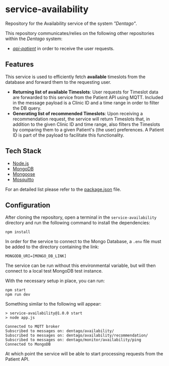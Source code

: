 # service-availability

Repository for the Availability service of the system *"Dentago"*. 

This repository communicates/relies on the following other repositories within the *Dentago* system:
- [*api-patient*](https://git.chalmers.se/courses/dit355/2023/student-teams/dit356-2023-13/api-patient) in order to receive the user requests.

## Features
This service is used to efficiently fetch **available** timeslots from the database and forward them to the requesting user.

- **Returning list of available Timeslots**: User requests for Timeslot data are forwarded to this service from the Patient API using MQTT. Included in the message payload is a Clinic ID and a time range in order to filter the DB query.
- **Generating list of recommended Timeslots**: Upon receiving a recommendation request, the service will return Timeslots that, in addition to the given Clinic ID and time range, also filters the Timeslots by comparing them to a given Patient's (the user) preferences. A Patient ID is part of the payload to facilitate this functionality.


## Tech Stack
- [Node.js](https://nodejs.org/en)
- [MongoDB](https://www.npmjs.com/package/mongodb)
- [Mongoose](https://www.npmjs.com/package/mongoose)
- [Mosquitto](https://www.npmjs.com/package/mqtt)

For an detailed list please refer to the [package.json](https://git.chalmers.se/courses/dit355/2023/student-teams/dit356-2023-13/service-availability/-/blob/main/package.json?ref_type=heads) file.

## Configuration

After cloning the repository, open a terminal in the `service-availability` directory and run the following command to install the dependencies:
```
npm install
```
In order for the service to connect to the Mongo Database, a `.env` file must be added to the directory containing the link:
```
MONGODB_URI=[MONGO_DB_LINK]
```
The service can be run without this environmental variable, but will then connect to a local test MongoDB test instance.

With the necessary setup in place, you can run:
```
npm start
npm run dev
```

Something similar to the following will appear:
```
> service-availability@1.0.0 start
> node app.js

Connected to MQTT broker
Subscribed to messages on: dentago/availability/
Subscribed to messages on: dentago/availability/recommendation/
Subscribed to messages on: dentago/monitor/availability/ping
Connected to MongoDB
```
At which point the service will be able to start processing requests from the Patient API.
